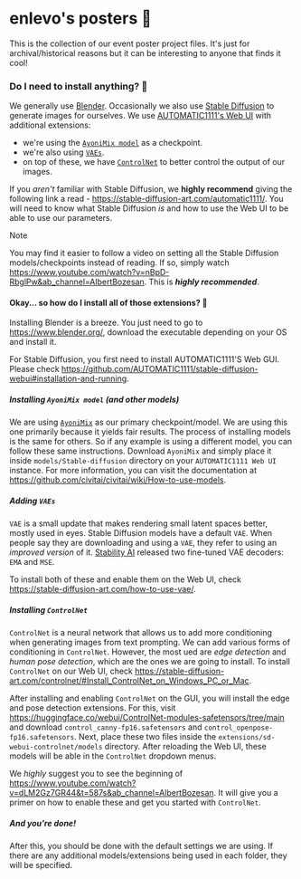 # enlevo's posters 🌄

This is the collection of our event poster project files. It's just for archival/historical reasons but it can be interesting to anyone that finds it cool!


### Do I need to install anything? 🧱

We generally use [Blender](https://www.blender.org/).
Occasionally we also use [Stable Diffusion](https://github.com/CompVis/stable-diffusion) to generate images for ourselves. We use [AUTOMATIC1111's Web UI](https://github.com/AUTOMATIC1111/stable-diffusion-webui) with additional extensions:
- we're using the [`AyoniMix model`](https://civitai.com/models/4550/ayonimix) as a checkpoint.
- we're also using [`VAEs`](https://stable-diffusion-art.com/how-to-use-vae/).
- on top of these, we have [`ControlNet`](https://github.com/lllyasviel/ControlNet) to better control the output of our images.

If you *aren't* familiar with Stable Diffusion, we **highly recommend** giving the following link a read - https://stable-diffusion-art.com/automatic1111/.
You will need to know what Stable Diffusion *is* and how to use the Web UI to be able to use our parameters.

> [!NOTE]  
> You may find it easier to follow a video on setting all the Stable Diffusion models/checkpoints instead of reading.
> If so, simply watch https://www.youtube.com/watch?v=nBpD-RbglPw&ab_channel=AlbertBozesan.
> This is ***highly recommended***.


#### Okay... so how do I install all of those extensions? 🤔

Installing Blender is a breeze. You just need to go to https://www.blender.org/, download the executable depending on your OS and install it.

For Stable Diffusion, you first need to install AUTOMATIC1111'S Web GUI. Please check https://github.com/AUTOMATIC1111/stable-diffusion-webui#installation-and-running.


##### Installing `AyoniMix model` (and other models)

We are using [`AyoniMix`](https://civitai.com/models/4550/ayonimix) as our primary checkpoint/model. We are using this one primarily because it yields fair results. The process of installing models is the same for others. So if any example is using a different model, you can follow these same instructions.
Download `AyoniMix` and simply place it inside `models/Stable-diffusion` directory on your `AUTOMATIC1111 Web UI` instance. For more information, you can visit the documentation at https://github.com/civitai/civitai/wiki/How-to-use-models.


##### Adding `VAEs`

`VAE` is a small update that makes rendering small latent spaces better, mostly used in eyes. Stable Diffusion models have a default `VAE`. When people say they are downloading and using a `VAE`, they refer to using an *improved version* of it.
[Stability AI](https://stability.ai/) released two fine-tuned VAE decoders: `EMA` and `MSE`.

To install both of these and enable them on the Web UI, check https://stable-diffusion-art.com/how-to-use-vae/.


##### Installing `ControlNet`

`ControlNet` is a neural network that allows us to add more conditioning when generating images from text prompting. We can add various forms of conditioning in `ControlNet`. However, the most ued are *edge detection* and *human pose detection*, which are the ones we are going to install.
To install `ControlNet` on our Web UI, check https://stable-diffusion-art.com/controlnet/#Install_ControlNet_on_Windows_PC_or_Mac.

After installing and enabling `ControlNet` on the GUI, you will install the edge and pose detection extensions. For this, visit https://huggingface.co/webui/ControlNet-modules-safetensors/tree/main and download `control_canny-fp16.safetensors` and `control_openpose-fp16.safetensors`. Next, place these two files inside the `extensions/sd-webui-controlnet/models` directory. After reloading the Web UI, these models will be able in the `ControlNet` dropdown menus.

We *highly* suggest you to see the beginning of https://www.youtube.com/watch?v=dLM2Gz7GR44&t=587s&ab_channel=AlbertBozesan. It will give you a primer on how to enable these and get you started with `ControlNet`.


##### And you're done!

After this, you should be done with the default settings we are using. If there are any additional models/extensions being used in each folder, they will be specified. 
